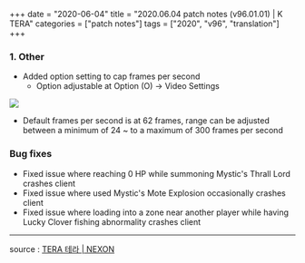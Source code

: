 +++
date = "2020-06-04"
title = "2020.06.04 patch notes (v96.01.01) | K TERA"
categories = ["patch notes"]
tags = ["2020", "v96", "translation"]
+++

### 1. Other
- Added option setting to cap frames per second
  - Option adjustable at Option (O) -> Video Settings

![](https://seraphinush-gaming.github.io/mysterium/images/patch/v96-01-01_1.png)

  - Default frames per second is at 62 frames, range can be adjusted between a minimum of 24 ~ to a maximum of 300 frames per second

### Bug fixes
- Fixed issue where reaching 0 HP while summoning Mystic's Thrall Lord crashes client
- Fixed issue where used Mystic's Mote Explosion occasionally crashes client
- Fixed issue where loading into a zone near another player while having Lucky Clover fishing abnormality crashes client

----

source : [TERA 테라 | NEXON](http://tera.nexon.com/news/update/view.aspx?n4articlesn=439)
